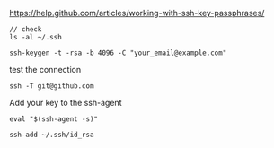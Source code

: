https://help.github.com/articles/working-with-ssh-key-passphrases/

```
// check
ls -al ~/.ssh

ssh-keygen -t -rsa -b 4096 -C "your_email@example.com"
```

test the connection

```
ssh -T git@github.com
```

Add your key to the ssh-agent

```
eval "$(ssh-agent -s)"

ssh-add ~/.ssh/id_rsa
```
